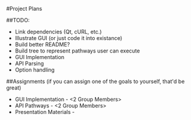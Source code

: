 #Project Plans



##TODO:

- Link dependencies (Qt, cURL, etc.)
- Illustrate GUI (or just code it into existance)
- Build better README?
- Build tree to represent pathways user can execute
- GUI Implementation 
- API Parsing
- Option handling


##Assignments (if you can assign one of the goals to yourself, that'd be great)

- GUI Implementation - <2 Group Members>
- API Pathways - <2 Group Members>
- Presentation Materials - <Group Member>

